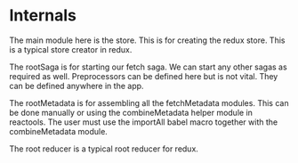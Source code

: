 # Internals
The main module here is the store. This is for creating the redux store. 
This is a typical store creator in redux.

The rootSaga is for starting our fetch saga. 
We can start any other sagas as required as well.
Preprocessors can be defined here but is not vital. 
They can be defined anywhere in the app. 

The rootMetadata is for assembling all the fetchMetadata modules.
This can be done manually or using the combineMetadata helper module in reactools.
The user must use the importAll babel macro together with the combineMetadata module. 

The root reducer is a typical root reducer for redux. 
